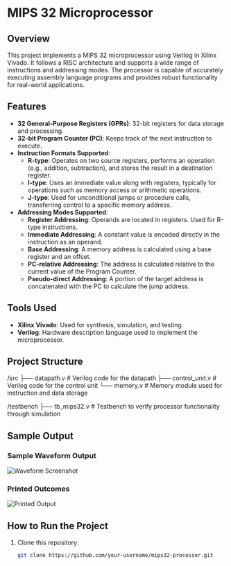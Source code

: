 # MIPS 32 Microprocessor

## Overview
This project implements a MIPS 32 microprocessor using Verilog in Xilinx Vivado. It follows a RISC architecture and supports a wide range of instructions and addressing modes. The processor is capable of accurately executing assembly language programs and provides robust functionality for real-world applications.

## Features
- **32 General-Purpose Registers (GPRs)**: 32-bit registers for data storage and processing.
- **32-bit Program Counter (PC)**: Keeps track of the next instruction to execute.
- **Instruction Formats Supported**:
  - **R-type**: Operates on two source registers, performs an operation (e.g., addition, subtraction), and stores the result in a destination register.
  - **I-type**: Uses an immediate value along with registers, typically for operations such as memory access or arithmetic operations.
  - **J-type**: Used for unconditional jumps or procedure calls, transferring control to a specific memory address.
- **Addressing Modes Supported**:
  - **Register Addressing**: Operands are located in registers. Used for R-type instructions.
  - **Immediate Addressing**: A constant value is encoded directly in the instruction as an operand.
  - **Base Addressing**: A memory address is calculated using a base register and an offset.
  - **PC-relative Addressing**: The address is calculated relative to the current value of the Program Counter.
  - **Pseudo-direct Addressing**: A portion of the target address is concatenated with the PC to calculate the jump address.

## Tools Used
- **Xilinx Vivado**: Used for synthesis, simulation, and testing.
- **Verilog**: Hardware description language used to implement the microprocessor.

## Project Structure
/src ├── datapath.v # Verilog code for the datapath ├── control_unit.v # Verilog code for the control unit └── memory.v # Memory module used for instruction and data storage

/testbench ├── tb_mips32.v # Testbench to verify processor functionality through simulation

## Sample Output

### Sample Waveform Output
![Waveform Screenshot](path-to-your-waveform-image)

### Printed Outcomes
![Printed Output](path-to-your-printed-outcome-image)

## How to Run the Project
1. Clone this repository:
   ```bash
   git clone https://github.com/your-username/mips32-processor.git
